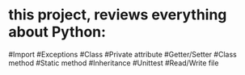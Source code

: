 # this project, reviews everything about Python:

#Import
#Exceptions
#Class
#Private attribute
#Getter/Setter
#Class method
#Static method
#Inheritance
#Unittest
#Read/Write file
